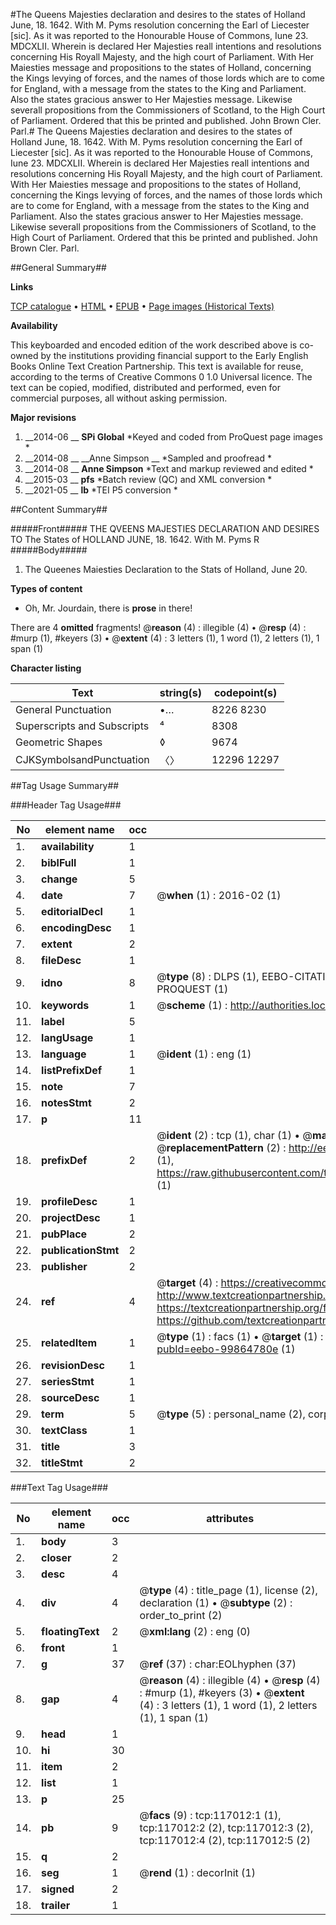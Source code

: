 #The Queens Majesties declaration and desires to the states of Holland June, 18. 1642. With M. Pyms resolution concerning the Earl of Liecester [sic]. As it was reported to the Honourable House of Commons, Iune 23. MDCXLII. Wherein is declared Her Majesties reall intentions and resolutions concerning His Royall Majesty, and the high court of Parliament. With Her Maiesties message and propositions to the states of Holland, concerning the Kings levying of forces, and the names of those lords which are to come for England, with a message from the states to the King and Parliament. Also the states gracious answer to Her Majesties message. Likewise severall propositions from the Commissioners of Scotland, to the High Court of Parliament. Ordered that this be printed and published. John Brown Cler. Parl.#
The Queens Majesties declaration and desires to the states of Holland June, 18. 1642. With M. Pyms resolution concerning the Earl of Liecester [sic]. As it was reported to the Honourable House of Commons, Iune 23. MDCXLII. Wherein is declared Her Majesties reall intentions and resolutions concerning His Royall Majesty, and the high court of Parliament. With Her Maiesties message and propositions to the states of Holland, concerning the Kings levying of forces, and the names of those lords which are to come for England, with a message from the states to the King and Parliament. Also the states gracious answer to Her Majesties message. Likewise severall propositions from the Commissioners of Scotland, to the High Court of Parliament. Ordered that this be printed and published. John Brown Cler. Parl.

##General Summary##

**Links**

[TCP catalogue](http://www.ota.ox.ac.uk/tcp/)  • 
[HTML](http://tei.it.ox.ac.uk/tcp/Texts-HTML/free/A91/A91586.html)  • 
[EPUB](http://tei.it.ox.ac.uk/tcp/Texts-EPUB/free/A91/A91586.epub) • 
[Page images (Historical Texts)](https://historicaltexts.jisc.ac.uk/eebo-99864780e)

**Availability**

This keyboarded and encoded edition of the work described above is co-owned by the
    institutions providing financial support to the Early English Books Online Text Creation
    Partnership. This text is available for reuse, according to the terms of  Creative Commons 0 1.0 Universal
    licence. The text can be copied, modified, distributed and performed, even for commercial
    purposes, all without asking permission.

**Major revisions**

1. __2014-06 __ __SPi Global__ *Keyed and coded from ProQuest page images *
1. __2014-08 __ __Anne Simpson __ *Sampled and proofread *
1. __2014-08 __ __Anne Simpson__ *Text and markup reviewed and edited *
1. __2015-03 __ __pfs__ *Batch review (QC) and XML conversion *
1. __2021-05 __ __lb__ *TEI P5 conversion *

##Content Summary##

#####Front#####
THE QVEENS MAJESTIES DECLARATION AND DESIRES TO The States of HOLLAND JUNE, 18. 1642. With M. Pyms R
#####Body#####

1. The Queenes Maiesties Declaration to the Stats of Holland, June 20.

**Types of content**

  * Oh, Mr. Jourdain, there is **prose** in there!

There are 4 **omitted** fragments! 
 @__reason__ (4) : illegible (4)  •  @__resp__ (4) : #murp (1), #keyers (3)  •  @__extent__ (4) : 3 letters (1), 1 word (1), 2 letters (1), 1 span (1)

**Character listing**


|Text|string(s)|codepoint(s)|
|---|---|---|
|General Punctuation|•…|8226 8230|
|Superscripts             and Subscripts|⁴|8308|
|Geometric Shapes|◊|9674|
|CJKSymbolsandPunctuation|〈〉|12296 12297|

##Tag Usage Summary##

###Header Tag Usage###

|No|element name|occ|attributes|
|---|---|---|---|
|1.|__availability__|1||
|2.|__biblFull__|1||
|3.|__change__|5||
|4.|__date__|7| @__when__ (1) : 2016-02 (1)|
|5.|__editorialDecl__|1||
|6.|__encodingDesc__|1||
|7.|__extent__|2||
|8.|__fileDesc__|1||
|9.|__idno__|8| @__type__ (8) : DLPS (1), EEBO-CITATION (1), VID (1), EEBO-PROQUEST (1), STC (3), PROQUEST (1)|
|10.|__keywords__|1| @__scheme__ (1) : http://authorities.loc.gov/ (1)|
|11.|__label__|5||
|12.|__langUsage__|1||
|13.|__language__|1| @__ident__ (1) : eng (1)|
|14.|__listPrefixDef__|1||
|15.|__note__|7||
|16.|__notesStmt__|2||
|17.|__p__|11||
|18.|__prefixDef__|2| @__ident__ (2) : tcp (1), char (1)  •  @__matchPattern__ (2) : ([0-9\-]+):([0-9IVX]+) (1), (.+) (1)  •  @__replacementPattern__ (2) : http://eebo.chadwyck.com/downloadtiff?vid=$1&page=$2 (1), https://raw.githubusercontent.com/textcreationpartnership/Texts/master/tcpchars.xml#$1 (1)|
|19.|__profileDesc__|1||
|20.|__projectDesc__|1||
|21.|__pubPlace__|2||
|22.|__publicationStmt__|2||
|23.|__publisher__|2||
|24.|__ref__|4| @__target__ (4) : https://creativecommons.org/publicdomain/zero/1.0/ (1), http://www.textcreationpartnership.org/docs/. (1), https://textcreationpartnership.org/faq/#faq05 (1), https://github.com/textcreationpartnership (1)|
|25.|__relatedItem__|1| @__type__ (1) : facs (1)  •  @__target__ (1) : https://data.historicaltexts.jisc.ac.uk/view?pubId=eebo-99864780e (1)|
|26.|__revisionDesc__|1||
|27.|__seriesStmt__|1||
|28.|__sourceDesc__|1||
|29.|__term__|5| @__type__ (5) : personal_name (2), corporate_name (2), geographic_name (1)|
|30.|__textClass__|1||
|31.|__title__|3||
|32.|__titleStmt__|2||


###Text Tag Usage###

|No|element name|occ|attributes|
|---|---|---|---|
|1.|__body__|3||
|2.|__closer__|2||
|3.|__desc__|4||
|4.|__div__|4| @__type__ (4) : title_page (1), license (2), declaration (1)  •  @__subtype__ (2) : order_to_print (2)|
|5.|__floatingText__|2| @__xml:lang__ (2) : eng (0)|
|6.|__front__|1||
|7.|__g__|37| @__ref__ (37) : char:EOLhyphen (37)|
|8.|__gap__|4| @__reason__ (4) : illegible (4)  •  @__resp__ (4) : #murp (1), #keyers (3)  •  @__extent__ (4) : 3 letters (1), 1 word (1), 2 letters (1), 1 span (1)|
|9.|__head__|1||
|10.|__hi__|30||
|11.|__item__|2||
|12.|__list__|1||
|13.|__p__|25||
|14.|__pb__|9| @__facs__ (9) : tcp:117012:1 (1), tcp:117012:2 (2), tcp:117012:3 (2), tcp:117012:4 (2), tcp:117012:5 (2)|
|15.|__q__|2||
|16.|__seg__|1| @__rend__ (1) : decorInit (1)|
|17.|__signed__|2||
|18.|__trailer__|1||
